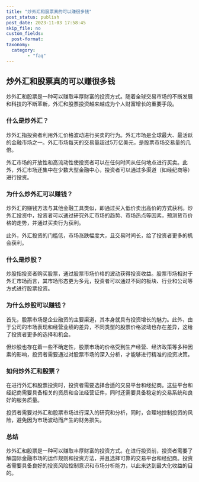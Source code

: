 ```yaml
---
title: "炒外汇和股票真的可以赚很多钱"
post_status: publish
post_date: 2023-11-03 17:58:45
skip_file: no
custom_fields: 
  post-format: 
taxonomy:
  category:
        - "faq"
---
```


## 炒外汇和股票真的可以赚很多钱

炒外汇和股票是一种可以赚取丰厚财富的投资方式。随着全球交易市场的不断发展和科技的不断革新，外汇和股票投资越来越成为个人财富增长的重要手段。

### 什么是炒外汇？

炒外汇指投资者利用外汇价格波动进行买卖的行为。外汇市场是全球最大、最活跃的金融市场之一。外汇市场每天的交易量超过5万亿美元，是股票市场交易量的几倍。

外汇市场的开放性和高流动性使投资者可以在任何时间从任何地点进行买卖。此外，外汇市场还集中在少数大型金融中心，投资者可以通过多渠道（如经纪商等）进行投资。

### 为什么炒外汇可以赚钱？

炒外汇的赚钱方法与其他金融工具类似，即通过买入低价卖出高价的方式获利。炒外汇投资中，投资者可以通过研究外汇市场的趋势、市场热点等因素，预测货币价格的走势，并通过买卖行为获利。

此外，外汇投资的门槛低，市场涨跌幅度大，且交易时间长，给了投资者更多的机会获利。

### 什么是炒股？

炒股指投资者购买股票，通过股票市场价格的波动获得投资收益。股票市场相对于外汇市场而言，其市场形态更为多元，投资者可以通过不同的板块、行业和公司等方式进行股票投资。

### 为什么炒股可以赚钱？

首先，股票市场是企业融资的主要渠道，其本身就具有投资增长的魅力。此外，由于公司的市场表现和经营业绩的差异，不同类型的股票价格波动也存在差异，这给了投资者更多的选择和机会。

但炒股也存在着一些不确定性，股票市场的价格受到生产经营、经济政策等多种因素的影响，投资者需要通过对股票市场的深入分析，才能够进行精准的投资决策。

### 如何炒外汇和股票？

在进行外汇和股票投资时，投资者需要选择合适的交易平台和经纪商。这些平台和经纪商需要具备相关的资质和合法经营证件，同时还需要具备稳定的交易系统和良好的服务质量。

投资者需要对外汇和股票市场进行深入的研究和分析，同时，合理地控制投资的风险，避免因为市场波动而产生的财务损失。

### 总结

炒外汇和股票是一种可以赚取丰厚财富的投资方式。在进行投资前，投资者需要了解国际金融市场的运作规则和投资方法，并且选择可靠的交易平台和经纪商。投资者需要具备良好的投资风险控制意识和市场分析能力，以此来达到最大化收益的目的。
